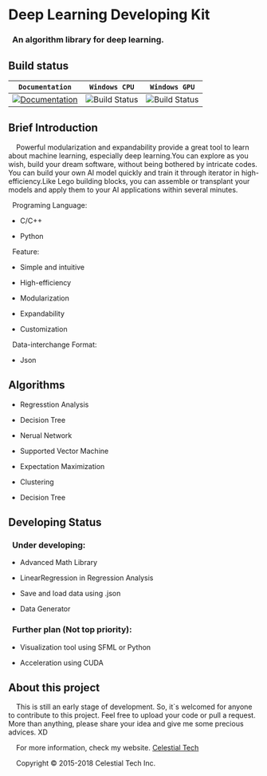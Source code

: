 <h1>Deep Learning Developing Kit</h1>
<h3>&nbsp;&nbsp;An algorithm library for deep learning.</h3>

<h2>Build status</h2>

| **`Documentation`** | **`Windows CPU`** | **`Windows GPU`** |
|-----------------|---------------------|------------------|
| [![Documentation](https://img.shields.io/badge/api-reference-blue.svg)](https://www.tianshicangxie.com/deeplearningdevelopingkit/apidoc) | ![Build Status](https://img.shields.io/badge/build-success-brightgreen.svg) | ![Build Status](https://img.shields.io/vso/build/larsbrinkhoff/953a34b9-5966-4923-a48a-c41874cfb5f5/1.svg)

<h2>Brief Introduction</h2>
<p>&nbsp;&nbsp;&nbsp;&nbsp;Powerful modularization and expandability provide a great tool to learn about machine learning, especially deep learning.You can explore as you wish, build your dream software, without being bothered by intricate codes. You can build your own AI model quickly and train it through iterator in high-efficiency.Like Lego building blocks, you can assemble or transplant your models and apply them to your AI applications within several minutes.</p> 

<p>&nbsp;&nbsp;Programing Language:</p> 
<ul>
    <li><p>C/C++</p></li>
    <li><p>Python</p></li>
</ul>


 <p>&nbsp;&nbsp;Feature:</p> 
<ul>
    <li><p>Simple and intuitive</p></li>
    <li><p>High-efficiency</p></li>
    <li><p>Modularization</p></li>
    <li><p>Expandability</p></li>
    <li><p>Customization</p></li>
</ul>

<p>&nbsp;&nbsp;Data-interchange Format:</p>
<ul>
    <li><p>Json</p></li>
</ul>

<h2>Algorithms</h2>
<ul>
    <li><p>Regresstion Analysis</p></li>
    <li><p>Decision Tree</p></li>
    <li><p>Nerual Network</p></li>
    <li><p>Supported Vector Machine</p></li>
    <li><p>Expectation Maximization</p></li>
    <li><p>Clustering</p></li>
    <li><p>Decision Tree</p></li>
</ul>

<h2>Developing Status</h2>

<h3>&nbsp;&nbsp;Under developing:</h3>
<ul>
    <li><p>Advanced Math Library</p></li>
    <li><p>LinearRegression in Regression Analysis</p></li>
    <li><p>Save and load data using .json</p></li>
    <li><p>Data Generator</p></li>
</ul>

<h3>&nbsp;&nbsp;Further plan (Not top priority):</h3>
<ul>
    <li><p>Visualization tool using SFML or Python</p></li>
    <li><p>Acceleration using CUDA</p></li>
</ul>

<h2>About this project</h2>
<p>&nbsp;&nbsp;&nbsp;&nbsp;This is still an early stage of development. So, it`s welcomed for anyone to contribute to this project. Feel free to upload your code or pull a request. More than anything, please share your idea and give me some precious advices. XD</p>

<p>&nbsp;&nbsp;&nbsp;&nbsp;For more information, check my website.
<a href="www.tianshicangxie.com" target="_blank">Celestial Tech</a></p>

<p>&nbsp;&nbsp;&nbsp;&nbsp;Copyright  © 2015-2018 Celestial Tech Inc.</p>
